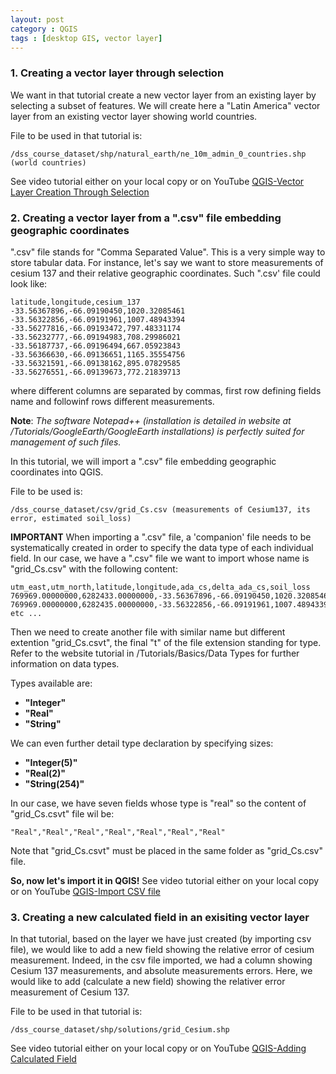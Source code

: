 ```yaml
---
layout: post
category : QGIS
tags : [desktop GIS, vector layer]
---
```


### 1. Creating a vector layer through selection
We want in that tutorial create a new vector layer from an existing layer by selecting a subset of features.
We will create here a "Latin America" vector layer from an existing vector layer showing world countries.

File to be used in that tutorial is:

    /dss_course_dataset/shp/natural_earth/ne_10m_admin_0_countries.shp (world countries)

See video tutorial either on your local copy or on YouTube [QGIS-Vector Layer Creation Through Selection](http://www.youtube.com/watch?v=NhSmy5IcxOw&feature=player_detailpage) 

### 2. Creating a vector layer from a ".csv" file embedding geographic coordinates
".csv" file stands for "Comma Separated Value". This is a very simple way to store tabular data.
For instance, let's say we want to store measurements of cesium 137 and their relative geographic coordinates. Such ".csv' file could look like:

    latitude,longitude,cesium_137
    -33.56367896,-66.09190450,1020.32085461
    -33.56322856,-66.09191961,1007.48943394
    -33.56277816,-66.09193472,797.48331174
    -33.56232777,-66.09194983,708.29986021
    -33.56187737,-66.09196494,667.05923843
    -33.56366630,-66.09136651,1165.35554756
    -33.56321591,-66.09138162,895.07829585
    -33.56276551,-66.09139673,772.21839713
    
where different columns are separated by commas, first row defining fields name and followinf rows different measurements.

**Note**: *The software Notepad++ (installation is detailed in website at /Tutorials/GoogleEarth/GoogleEarth installations) is perfectly suited for management of such files.*

In this tutorial, we will import a ".csv" file embedding geographic coordinates into QGIS.

File to be used is:

    /dss_course_dataset/csv/grid_Cs.csv (measurements of Cesium137, its error, estimated soil_loss)

**IMPORTANT**
When importing a ".csv" file, a 'companion' file needs to be systematically created in order to specify the data type of each individual field. In our case, we have a ".csv" file we want to import whose name is "grid_Cs.csv" with the following content:

    utm_east,utm_north,latitude,longitude,ada_cs,delta_ada_cs,soil_loss
    769969.00000000,6282433.00000000,-33.56367896,-66.09190450,1020.32085461,102.03208546,-139.03743393
    769969.00000000,6282435.00000000,-33.56322856,-66.09191961,1007.48943394,100.74894339,-148.96650945
    etc ...

Then we need to create another file with similar name but different extention "grid_Cs.csvt", the final "t" of the file extension standing for type. Refer to the website tutorial in /Tutorials/Basics/Data Types for further information on data types.

Types available are:
* **"Integer"**
* **"Real"**
* **"String"**

We can even further detail type declaration by specifying sizes:
* **"Integer(5)"**
* **"Real(2)"**
* **"String(254)"**

In our case, we have seven fields whose type is "real" so the content of "grid_Cs.csvt" file wil be:

    "Real","Real","Real","Real","Real","Real","Real"

Note that "grid_Cs.csvt" must be placed in the same folder as "grid_Cs.csv" file.

**So, now let's import it in QGIS!**
See video tutorial either on your local copy or on YouTube [QGIS-Import CSV file](http://www.youtube.com/watch?feature=player_detailpage&v=nKXQS0Z7-B0)

### 3. Creating a new calculated field in an exisiting vector layer
In that tutorial, based on the layer we have just created (by importing csv file), we would like to add a new field showing the relative error of cesium measurement. Indeed, in the csv file imported, we had a column showing Cesium 137 measurements, and absolute measurements errors. Here, we would like to add (calculate a new field) showing the relativer error measurement of Cesium 137.

File to be used in that tutorial is:

    /dss_course_dataset/shp/solutions/grid_Cesium.shp


See video tutorial either on your local copy or on YouTube [QGIS-Adding Calculated Field](http://www.youtube.com/watch?feature=player_detailpage&v=2eREApVNAx0)


    


